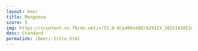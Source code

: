 ```yaml
---
layout: beer
title: Mongoose
score: 5
img: https://scontent.xx.fbcdn.net/v/t1.0-0/p480x480/429123_10151428534248745_2064241641_n.jpg?oh=cde1e2ef27802fa583040f9ffbc46874&oe=58C860C1
desc: Standard
permalink: /beer/:title.html
---
```


